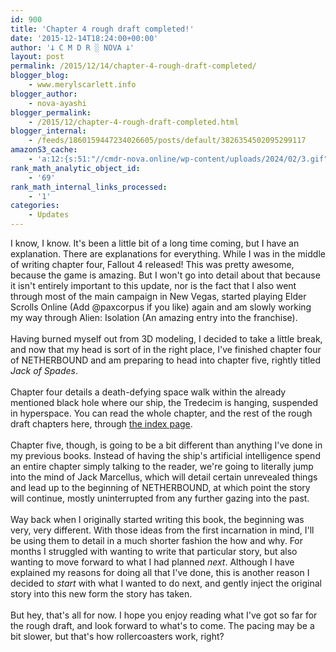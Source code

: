 ```yaml
---
id: 900
title: 'Chapter 4 rough draft completed!'
date: '2015-12-14T18:24:00+00:00'
author: '𐕣 C M D R ░ NOVA 𐕣'
layout: post
permalink: /2015/12/14/chapter-4-rough-draft-completed/
blogger_blog:
    - www.merylscarlett.info
blogger_author:
    - nova-ayashi
blogger_permalink:
    - /2015/12/chapter-4-rough-draft-completed.html
blogger_internal:
    - /feeds/1860159447234026605/posts/default/3826354502095299117
amazonS3_cache:
    - 'a:12:{s:51:"//cmdr-nova.online/wp-content/uploads/2024/02/3.gif";a:1:{s:9:"timestamp";i:1715838518;}s:57:"//cmdr-nova.online/wp-content/uploads/2024/02/NoAi_01.png";a:1:{s:9:"timestamp";i:1721684960;}s:67:"//cmdr-nova.online/wp-content/uploads/2024/02/721ac29ea9cbae00.jpeg";a:1:{s:9:"timestamp";i:1715014167;}s:58:"//cmdr-nova.online/wp-content/uploads/2015/11/nbpromo3.png";a:1:{s:9:"timestamp";i:1710880097;}s:80:"//cmdr-nova.online/wp-content/uploads/2015/11/EV-2BCover-2B-2528smaller-2529.png";a:1:{s:9:"timestamp";i:1710880097;}s:58:"//cmdr-nova.online/wp-content/uploads/2015/11/nbpromo2.png";a:1:{s:9:"timestamp";i:1710880097;}s:68:"//cmdr-nova.online/wp-content/uploads/2015/11/netherbound_edited.png";a:1:{s:9:"timestamp";i:1710880097;}s:61:"//cmdr-nova.online/wp-content/uploads/2015/10/darkfairyad.png";a:1:{s:9:"timestamp";i:1710880097;}s:59:"//cmdr-nova.online/wp-content/uploads/2015/10/boomersad.png";a:1:{s:9:"timestamp";i:1710880097;}s:68:"//cmdr-nova.online/wp-content/uploads/2015/10/energizedfatpackad.png";a:1:{s:9:"timestamp";i:1710880097;}s:57:"//cmdr-nova.online/wp-content/uploads/2015/10/flavors.png";a:1:{s:9:"timestamp";i:1710880097;}s:55:"//cmdr-nova.online/wp-content/uploads/2015/10/srtad.png";a:1:{s:9:"timestamp";i:1710880097;}}'
rank_math_analytic_object_id:
    - '69'
rank_math_internal_links_processed:
    - '1'
categories:
    - Updates
---
```


I know, I know. It's been a little bit of a long time coming, but I have an explanation. There are explanations for everything. While I was in the middle of writing chapter four, Fallout 4 released! This was pretty awesome, because the game is amazing. But I won't go into detail about that because it isn't entirely important to this update, nor is the fact that I also went through most of the main campaign in New Vegas, started playing Elder Scrolls Online (Add&nbsp;@paxcorpus if you like) again and am slowly working my way through Alien: Isolation (An amazing entry into the franchise).<br />
<br />
Having burned myself out from 3D modeling, I decided to take a little break, and now that my head is sort of in the right place, I've finished chapter four of NETHERBOUND and am preparing to head into chapter five, rightly titled <i>Jack of Spades</i>.<br />
<br />
Chapter four details a death-defying space walk within the already mentioned black hole where our ship, the Tredecim is hanging, suspended in hyperspace. You can read the whole chapter, and the rest of the rough draft chapters here, through <a href="http://nbserial.tumblr.com/post/132651011541/netherbound-index" target="_blank" rel="noopener">the index page</a>.<br />
<br />
Chapter five, though, is going to be a bit different than anything I've done in my previous books. Instead of having the ship's artificial intelligence spend an entire chapter simply talking to the reader, we're going to literally jump into the mind of Jack Marcellus, which will detail certain unrevealed things and lead up to the beginning of NETHERBOUND, at which point the story will continue, mostly uninterrupted from any further gazing into the past.<br />
<br />
Way back when I originally started writing this book, the beginning was very, very different. With those ideas from the first incarnation in mind, I'll be using them to detail in a much shorter fashion the how and why. For months I struggled with wanting to write that particular story, but also wanting to move forward to what I had planned <i>next</i>. Although I have explained my reasons for doing all that I've done, this is another reason I decided to <i>start</i> with what I wanted to do next, and gently inject the original story into this new form the story has taken.<br />
<br />
But hey, that's all for now. I hope you enjoy reading what I've got so far for the rough draft, and look forward to what's to come. The pacing may be a bit slower, but that's how rollercoasters work, right?